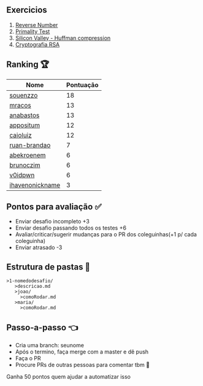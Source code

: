 ## Exercicios 

1. [Reverse Number](1-reverse-number/README.md)
1. [Primality Test](2-primality-test/README.md)
3. [Silicon Valley - Huffman compression](3-silicon-valley/README.md)
4. [Cryptografia RSA](4-rsa/README.md)
## Ranking 🏆

| Nome | Pontuação |
|------|-----------|
|[souenzzo](https://github.com/souenzzo/)|18|
|[mracos](https://github.com/mracos/)|13|
|[anabastos](https://github.com/anabastos/)|13|
|[appositum](https://github.com/appositum/)|12|
|[caioluiz](https://github.com/caioluiz/)|12|
|[ruan-brandao](https://github.com/anabastos/)|7|
|[abekroenem](https://github.com/abekroenem/)|6|
|[brunoczim](https://github.com/brunoczim/)|6|
|[v0idpwn](https://github.com/v0idpwn/)|6|
|[ihavenonickname](https://github.com/ihavenonickname/)|3|

## Pontos para avaliação ✅
- Enviar desafio incompleto +3
- Enviar desafio passando todos os testes +6
- Avaliar/criticar/sugerir mudanças para o PR dos coleguinhas(+1 p/ cada coleguinha)
- Enviar atrasado -3

## Estrutura de pastas 💼
```
>1-nomedodesafio/
   >descricao.md
   >joao/
     >comoRodar.md
   >maria/
     >comoRodar.md
```

## Passo-a-passo 👈
- Cria uma branch: seunome
- Após o termino, faça merge com a master e dê push
- Faça o PR
- Procure PRs de outras pessoas para comentar tbm 🙂

Ganha 50 pontos quem ajudar a automatizar isso

